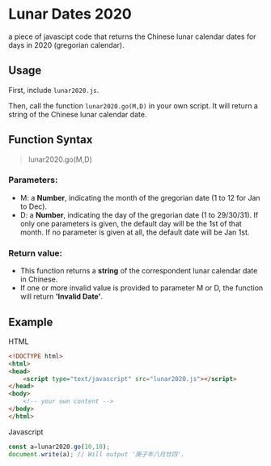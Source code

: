 # Lunar Dates 2020

a piece of javascipt code that returns the Chinese lunar calendar dates for days in 2020 (gregorian calendar).

## Usage

First, include `lunar2020.js`.

Then, call the function `lunar2020.go(M,D)` in your own script. It will return a string of the Chinese lunar calendar date.

## Function Syntax

> lunar2020.go(M,D)

### Parameters:
* M: a **Number**, indicating the month of the gregorian date (1 to 12 for Jan to Dec). 
* D: a **Number**, indicating the day of the gregorian date (1 to 29/30/31). If only one parameters is given, the default day will be the 1st of that month. If no parameter is given at all, the default date will be Jan 1st.

### Return value:
* This function returns a **string** of the correspondent lunar calendar date in Chinese.
* If one or more invalid value is provided to parameter M or D, the function will return **'Invalid Date'**.

## Example

HTML

```html
<!DOCTYPE html>
<html>
<head>
	<script type="text/javascript" src="lunar2020.js"></script>
</head>
<body>
	<!-- your own content -->
</body>
</html>
```

Javascript

```javascript
const a=lunar2020.go(10,10);
document.write(a); // Will output '庚子年八月廿四'.
```
